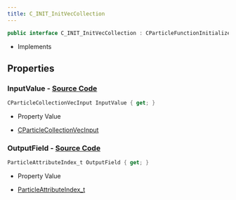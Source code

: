 ```yaml
---
title: C_INIT_InitVecCollection
---
```


```csharp
public interface C_INIT_InitVecCollection : CParticleFunctionInitializer, CParticleFunction, ISchemaClass<CParticleFunction>, ISchemaClass<CParticleFunctionInitializer>, ISchemaClass<C_INIT_InitVecCollection>, ISchemaField, ISchemaClass, INativeHandle
```

- Implements

## Properties

### **InputValue** - [Source Code](https://github.com/swiftly-solution/swiftlys2/blob/main/managed/src/SwiftlyS2.Generated/Schemas/Interfaces/C_INIT_InitVecCollection.cs#L16)

```csharp
CParticleCollectionVecInput InputValue { get; }
```

- Property Value

- [CParticleCollectionVecInput](/docs/api/shared/schemadefinitions/cparticlecollectionvecinput)

### **OutputField** - [Source Code](https://github.com/swiftly-solution/swiftlys2/blob/main/managed/src/SwiftlyS2.Generated/Schemas/Interfaces/C_INIT_InitVecCollection.cs#L18)

```csharp
ParticleAttributeIndex_t OutputField { get; }
```

- Property Value

- [ParticleAttributeIndex_t](/docs/api/shared/schemadefinitions/particleattributeindex_t)

